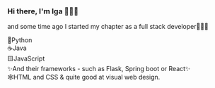 ### Hi there, I'm Iga 🙋🏻‍♀️

and some time ago I started my chapter as a full stack developer👩🏻‍💻

🐍Python\
☕️Java\
🟨JavaScript\
✨And their frameworks - such as Flask, Spring boot or React✨\
🕸️HTML and CSS & quite good at visual web design.
